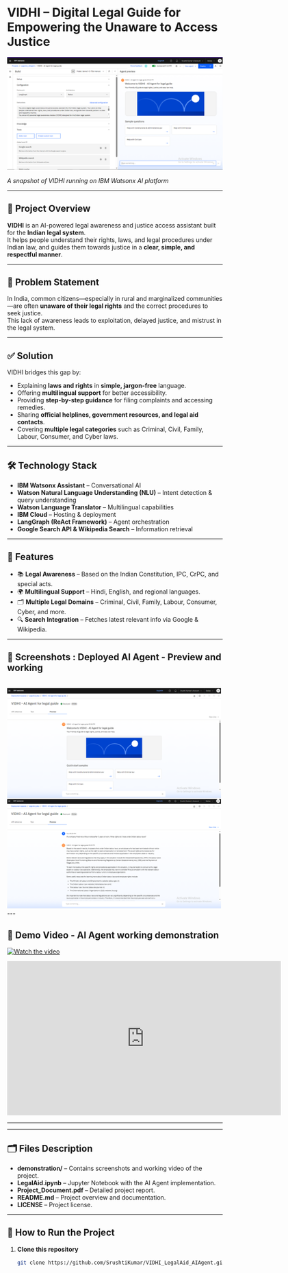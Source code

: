 # VIDHI – Digital Legal Guide for Empowering the Unaware to Access Justice

<img src="demonstration/VIDHI.png" alt="VIDHI Interface" width="600"/>

*A snapshot of VIDHI running on IBM Watsonx AI platform*

---

## 📜 Project Overview
**VIDHI** is an AI-powered legal awareness and justice access assistant built for the **Indian legal system**.  
It helps people understand their rights, laws, and legal procedures under Indian law, and guides them towards justice in a **clear, simple, and respectful manner**.


---

## 🎯 Problem Statement
In India, common citizens—especially in rural and marginalized communities—are often **unaware of their legal rights** and the correct procedures to seek justice.  
This lack of awareness leads to exploitation, delayed justice, and mistrust in the legal system.

---

## ✅ Solution
VIDHI bridges this gap by:
- Explaining **laws and rights** in **simple, jargon-free** language.
- Offering **multilingual support** for better accessibility.
- Providing **step-by-step guidance** for filing complaints and accessing remedies.
- Sharing **official helplines, government resources, and legal aid contacts**.
- Covering **multiple legal categories** such as Criminal, Civil, Family, Labour, Consumer, and Cyber laws.

---

## 🛠️ Technology Stack
- **IBM Watsonx Assistant** – Conversational AI
- **Watson Natural Language Understanding (NLU)** – Intent detection & query understanding
- **Watson Language Translator** – Multilingual capabilities
- **IBM Cloud** – Hosting & deployment
- **LangGraph (ReAct Framework)** – Agent orchestration
- **Google Search API & Wikipedia Search** – Information retrieval

---

## 📂 Features
- 📚 **Legal Awareness** – Based on the Indian Constitution, IPC, CrPC, and special acts.
- 🌍 **Multilingual Support** – Hindi, English, and regional languages.
- 🗂️ **Multiple Legal Domains** – Criminal, Civil, Family, Labour, Consumer, Cyber, and more.
- 🔍 **Search Integration** – Fetches latest relevant info via Google & Wikipedia.

---

## 📸 Screenshots : Deployed AI Agent - Preview and working
<br>
<img src="demonstration/4.png" alt="Screenshot 4" width="500"/>  
<img src="demonstration/5.png" alt="Screenshot 5" width="500"/>
---

## 🎥 Demo Video - AI Agent working demonstration

[![Watch the video](https://img.youtube.com/vi/VIDEO_ID/0.jpg)](https://www.youtube.com/watch?v=VIDEO_ID)  

<iframe width="640" height="360" 
src="https://www.youtube.com/embed/VIDEO_ID" 
title="VIDHI Demo Video" frameborder="0" allowfullscreen>
</iframe>


---
---

## 🗂️ Files Description

- **demonstration/** – Contains screenshots and working video of the project.
- **LegalAid.ipynb** – Jupyter Notebook with the AI Agent implementation.
- **Project_Document.pdf** – Detailed project report.
- **README.md** – Project overview and documentation.
- **LICENSE** – Project license.

---

## 🚀 How to Run the Project
1. **Clone this repository**  
   ```bash
   git clone https://github.com/SrushtiKumar/VIDHI_LegalAid_AIAgent.git
